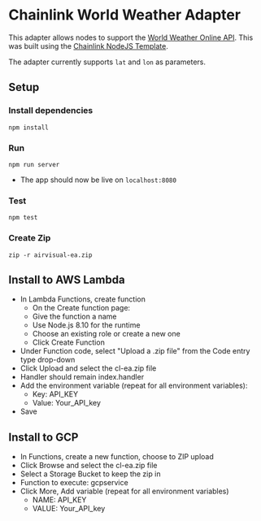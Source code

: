 # Chainlink World Weather Adapter

This adapter allows nodes to support the [World Weather Online API](https://www.worldweatheronline.com/developer/api/). This was built using the [Chainlink NodeJS Template](https://github.com/thodges-gh/CL-EA-NodeJS-Template).

The adapter currently supports `lat` and `lon` as parameters.

## Setup

### Install dependencies
`npm install`

### Run
`npm run server`
- The app should now be live on `localhost:8080`

### Test
`npm test`

### Create Zip
`zip -r airvisual-ea.zip`

## Install to AWS Lambda
* In Lambda Functions, create function
  * On the Create function page:
  * Give the function a name
  * Use Node.js 8.10 for the runtime
  * Choose an existing role or create a new one
  * Click Create Function
* Under Function code, select "Upload a .zip file" from the Code entry type drop-down
* Click Upload and select the cl-ea.zip file
* Handler should remain index.handler
* Add the environment variable (repeat for all environment variables):
  * Key: API_KEY
  * Value: Your_API_key
* Save

## Install to GCP
* In Functions, create a new function, choose to ZIP upload
* Click Browse and select the cl-ea.zip file
* Select a Storage Bucket to keep the zip in
* Function to execute: gcpservice
* Click More, Add variable (repeat for all environment variables)
  * NAME: API_KEY
  * VALUE: Your_API_key